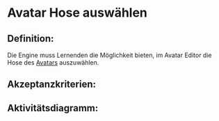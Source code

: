 # Avatar Hose auswählen


## Definition:

Die Engine muss Lernenden die Möglichkeit bieten, im Avatar Editor die Hose des [Avatars](Avatar-GE.md) auszuwählen.


## Akzeptanzkriterien:


## Aktivitätsdiagramm:


